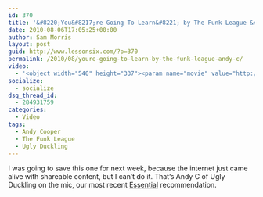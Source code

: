 ```yaml
---
id: 370
title: '&#8220;You&#8217;re Going To Learn&#8221; by The Funk League &#038; Andy C'
date: 2010-08-06T17:05:25+00:00
author: Sam Morris
layout: post
guid: http://www.lessonsix.com/?p=370
permalink: /2010/08/youre-going-to-learn-by-the-funk-league-andy-c/
video:
  - '<object width="540" height="337"><param name="movie" value="http://www.youtube.com/v/BZRhdHbZg18?fs=1&hl=en_GB"></param><param name="allowFullScreen" value="true"></param><param name="allowscriptaccess" value="always"></param><embed src="http://www.youtube.com/v/BZRhdHbZg18?fs=1&hl=en_GB" type="application/x-shockwave-flash" width="540" height="337" allowscriptaccess="always" allowfullscreen="true"></embed></object>'
socialize:
  - socialize
dsq_thread_id:
  - 284931759
categories:
  - Video
tags:
  - Andy Cooper
  - The Funk League
  - Ugly Duckling
---
```

I was going to save this one for next week, because the internet just came alive with shareable content, but I can&#8217;t do it. That&#8217;s Andy C of Ugly Duckling on the mic, our most recent [Essential](http://www.lessonsix.com/2010/08/essentials-ugly-duckling/) recommendation.